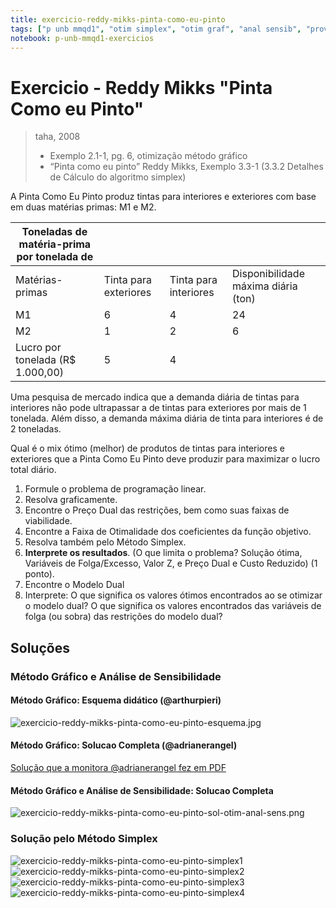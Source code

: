 ```yaml
---
title: exercicio-reddy-mikks-pinta-como-eu-pinto
tags: ["p unb mmqd1", "otim simplex", "otim graf", "anal sensib", "prova_titulos"]
notebook: p-unb-mmqd1-exercicios
---
```


# Exercicio - Reddy Mikks "Pinta Como eu Pinto"

> taha, 2008
> 	* Exemplo 2.1-1, pg. 6, otimização método gráfico
> 	* “Pinta como eu pinto” Reddy Mikks, Exemplo 3.3-1 (3.3.2 Detalhes de Cálculo do algoritmo simplex)
 

A Pinta Como Eu Pinto produz tintas para interiores e exteriores com base em duas matérias primas: M1 e M2.

| Toneladas   de matéria-prima por tonelada de |                       |                       |                                       |
|----------------------------------------------|-----------------------|-----------------------|---------------------------------------|
| Matérias-primas                              | Tinta para exteriores | Tinta para interiores | Disponibilidade máxima diária   (ton) |
| M1                                           | 6                     | 4                     | 24                                    |
| M2                                           | 1                     | 2                     | 6                                     |
| Lucro por tonelada (R$ 1.000,00)             | 5                     | 4                     |                                       |

Uma pesquisa de mercado indica que a demanda diária de tintas para interiores não pode ultrapassar a de tintas para exteriores por mais de 1 tonelada. Além disso, a demanda máxima diária de tinta para interiores é de 2 toneladas.

Qual é o mix ótimo (melhor) de produtos de tintas para interiores e exteriores que a Pinta Como Eu Pinto deve produzir para maximizar o lucro total diário.

  1. Formule o problema de programação linear.
  2. Resolva graficamente.
  3. Encontre o Preço Dual das restrições, bem como suas faixas de viabilidade.
  4. Encontre a Faixa de Otimalidade dos coeficientes da função objetivo.
  5. Resolva também pelo Método Simplex.
  6. **Interprete os resultados**. (O que limita o problema? Solução ótima, Variáveis de Folga/Excesso, Valor Z, e Preço Dual e Custo Reduzido) (1 ponto).
  7. Encontre o Modelo Dual
  8. Interprete: O que significa os valores ótimos encontrados ao se otimizar o modelo dual? O que significa os valores encontrados das variáveis de folga (ou sobra) das restrições do modelo dual?  


## Soluções

### Método Gráfico e Análise de Sensibilidade

#### Método Gráfico: Esquema didático (@arthurpieri)
![exercicio-reddy-mikks-pinta-como-eu-pinto-esquema.jpg](/exercicios/exercicio-reddy-mikks-pinta-como-eu-pinto-md/exercicio-reddy-mikks-pinta-como-eu-pinto-esquema.jpg)

#### Método Gráfico: Solucao Completa (@adrianerangel)

[Solução que a monitora @adrianerangel fez em PDF](/exercicios/exercicio-reddy-mikks-pinta-como-eu-pinto-md/exercicio-reddy-mikks-pinta-como-eu-pinto-solucao-monitora.pdf)

#### Método Gráfico e Análise de Sensibilidade: Solucao Completa
![exercicio-reddy-mikks-pinta-como-eu-pinto-sol-otim-anal-sens.png](/exercicios/exercicio-reddy-mikks-pinta-como-eu-pinto-md/exercicio-reddy-mikks-pinta-como-eu-pinto-sol-otim-anal-sens.png)
  
### Solução pelo Método Simplex

![exercicio-reddy-mikks-pinta-como-eu-pinto-simplex1](/exercicios/exercicio-reddy-mikks-pinta-como-eu-pinto-md/exercicio-reddy-mikks-pinta-como-eu-pinto-simplex1.png)
![exercicio-reddy-mikks-pinta-como-eu-pinto-simplex2](/exercicios/exercicio-reddy-mikks-pinta-como-eu-pinto-md/exercicio-reddy-mikks-pinta-como-eu-pinto-simplex2.png)
![exercicio-reddy-mikks-pinta-como-eu-pinto-simplex3](/exercicios/exercicio-reddy-mikks-pinta-como-eu-pinto-md/exercicio-reddy-mikks-pinta-como-eu-pinto-simplex3.png)
![exercicio-reddy-mikks-pinta-como-eu-pinto-simplex4](/exercicios/exercicio-reddy-mikks-pinta-como-eu-pinto-md/exercicio-reddy-mikks-pinta-como-eu-pinto-simplex4.png)

